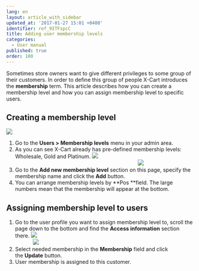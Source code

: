 ```yaml
---
lang: en
layout: article_with_sidebar
updated_at: '2017-01-27 15:01 +0400'
identifier: ref_9ITFspcC
title: Adding user membership levels
categories:
  - User manual
published: true
order: 100
---
```



Sometimes store owners want to give different privileges to some group of their customers. In order to define this group of people X-Cart introduces the **membership** term. This article describes how you can create a membership level and how you can assign membership level to specific users.

## Creating a membership level

![]({{site.baseurl}}/attachments/6389796/6586429.png)

1.  Go to the **Users > Membership levels** menu in your admin area.
2.  As you can see X-Cart already has pre-defined membership levels: Wholesale, Gold and Platinum.
    ![]({{site.baseurl}}/attachments/6389796/6586432.png)
                                                                                                                                                       ![]({{site.baseurl}}/attachments/6389796/6586434.png)
3.  Go to the **Add new membership level** section on this page, specify the membership name and click the **Add** button.
4.  You can arrange membership levels by **Pos **field. The large numbers mean that the membership will appear at the bottom.

## Assigning membership level to users

1.  Go to the user profile you want to assign membership level to, scroll the page down to the bottom and find the **Access information** section there.
    ![]({{site.baseurl}}/attachments/6389796/6586435.png)
                                                                                                                          ![]({{site.baseurl}}/attachments/6389796/6586436.png)
2.  Select needed membership in the **Membership** field and click the **Update** button.
3.  User membership is assigned to this customer.

